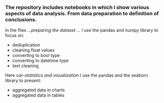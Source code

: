 ### The repository includes notebooks in which I show various aspects of data analysis. From data preparation to definition of conclusions.

In the files *...preparing the dataset ...* I use the pandas and numpy library to focus on:
- deduplication
- cleaning float values
- converting to bool type
- converting to datetime type
- text cleaning

Here *car-statistics and visualization* I use the pandas and the seaborn library to present:
- aggregated data in charts
- aggregated data in tables
